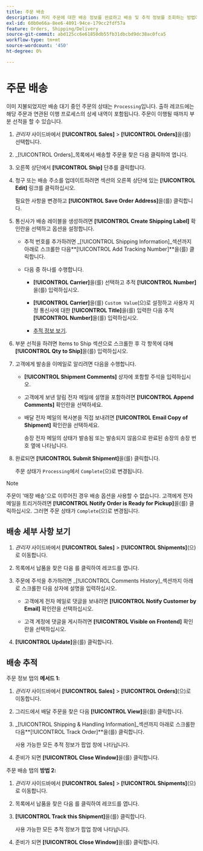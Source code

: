 ```yaml
---
title: 주문 배송
description: 처리 주문에 대한 배송 정보를 완료하고 배송 및 추적 정보를 조회하는 방법에 대해 알아봅니다.
exl-id: 60b0e66a-8ee6-4091-94ce-179cc2fdf57a
feature: Orders, Shipping/Delivery
source-git-commit: abd125cc6e61850db55fb31dbcbd9dc38ac0fca5
workflow-type: tm+mt
source-wordcount: '450'
ht-degree: 0%

---
```


# 주문 배송

이미 지불되었지만 배송 대기 중인 주문의 상태는 `Processing`입니다. 출하 레코드에는 해당 주문과 연관된 이행 프로세스의 상세 내역이 포함됩니다. 주문이 이행될 때까지 부분 선적을 할 수 있습니다.

1. _관리자_ 사이드바에서 **[!UICONTROL Sales]** > **[!UICONTROL Orders]**&#x200B;을(를) 선택합니다.

1. _[!UICONTROL Orders]_목록에서 배송할 주문을 찾은 다음 클릭하여 엽니다.

1. 오른쪽 상단에서 **[!UICONTROL Ship]** 단추를 클릭합니다.

1. 청구 또는 배송 주소를 업데이트하려면 섹션의 오른쪽 상단에 있는 **[!UICONTROL Edit]** 링크를 클릭하십시오.

   필요한 사항을 변경하고 **[!UICONTROL Save Order Address]**&#x200B;을(를) 클릭합니다.

1. 통신사가 배송 레이블을 생성하려면 **[!UICONTROL Create Shipping Label]** 확인란을 선택하고 옵션을 설정합니다.

   - 추적 번호를 추가하려면 _[!UICONTROL Shipping Information]_섹션까지 아래로 스크롤한 다음&#x200B;**[!UICONTROL Add Tracking Number]**을(를) 클릭합니다.

   - 다음 중 하나를 수행합니다.

      - **[!UICONTROL Carrier]**&#x200B;을(를) 선택하고 추적 **[!UICONTROL Number]**&#x200B;을(를) 입력하십시오.

      - **[!UICONTROL Carrier]**&#x200B;을(를) `Custom Value`(으)로 설정하고 사용자 지정 통신사에 대한 **[!UICONTROL Title]**&#x200B;을(를) 입력한 다음 추적 **[!UICONTROL Number]**&#x200B;을(를) 입력하십시오.

      - [추적 정보 보기](#track-the-shipment).

1. 부분 선적을 하려면 Items to Ship 섹션으로 스크롤한 후 각 항목에 대해 **[!UICONTROL Qty to Ship]**&#x200B;을(를) 입력하십시오.

1. 고객에게 발송을 이메일로 알리려면 다음을 수행합니다.

   - **[!UICONTROL Shipment Comments]** 상자에 포함할 주석을 입력하십시오.

   - 고객에게 보낸 알림 전자 메일에 설명을 포함하려면 **[!UICONTROL Append Comments]** 확인란을 선택하세요.

   - 배달 전자 메일의 복사본을 직접 보내려면 **[!UICONTROL Email Copy of Shipment]** 확인란을 선택하세요.

     송장 전자 메일의 상태가 발송됨 또는 발송되지 않음으로 완료된 송장의 송장 번호 옆에 나타납니다.

1. 완료되면 **[!UICONTROL Submit Shipment]**&#x200B;을(를) 클릭합니다.

   주문 상태가 `Processing`에서 `Complete`(으)로 변경됩니다.

>[!NOTE]
>
>주문이 &#39;매장 배송&#39;으로 이루어진 경우 배송 옵션을 사용할 수 없습니다. 고객에게 전자 메일을 트리거하려면 **[!UICONTROL Notify Order is Ready for Pickup]**&#x200B;을(를) 클릭하십시오. 그러면 주문 상태가 `Complete`(으)로 변경됩니다.

## 배송 세부 사항 보기

1. _관리자_ 사이드바에서 **[!UICONTROL Sales]** > **[!UICONTROL Shipments]**(으)로 이동합니다.

1. 목록에서 납품을 찾은 다음 를 클릭하여 레코드를 엽니다.

1. 주문에 주석을 추가하려면 _[!UICONTROL Comments History]_섹션까지 아래로 스크롤한 다음 상자에 설명을 입력하십시오.

   - 고객에게 전자 메일로 댓글을 보내려면 **[!UICONTROL Notify Customer by Email]** 확인란을 선택하십시오.

   - 고객 계정에 댓글을 게시하려면 **[!UICONTROL Visible on Frontend]** 확인란을 선택하십시오.

1. **[!UICONTROL Update]**&#x200B;을(를) 클릭합니다.

## 배송 추적

주문 정보 탭의 **메서드 1:**

1. _관리자_ 사이드바에서 **[!UICONTROL Sales]** > **[!UICONTROL Orders]**(으)로 이동합니다.

1. 그리드에서 배달 주문을 찾은 다음 **[!UICONTROL View]**&#x200B;을(를) 클릭합니다.

1. _[!UICONTROL Shipping & Handling Information]_섹션까지 아래로 스크롤한 다음&#x200B;**[!UICONTROL Track Order]**을(를) 클릭합니다.

   사용 가능한 모든 추적 정보가 팝업 창에 나타납니다.

1. 준비가 되면 **[!UICONTROL Close Window]**&#x200B;을(를) 클릭합니다.

주문 배송 탭의 **방법 2:**

1. _관리자_ 사이드바에서 **[!UICONTROL Sales]** > **[!UICONTROL Shipments]**(으)로 이동합니다.

1. 목록에서 납품을 찾은 다음 를 클릭하여 레코드를 엽니다.

1. **[!UICONTROL Track this Shipment]**&#x200B;을(를) 클릭합니다.

   사용 가능한 모든 추적 정보가 팝업 창에 나타납니다.

1. 준비가 되면 **[!UICONTROL Close Window]**&#x200B;을(를) 클릭합니다.
